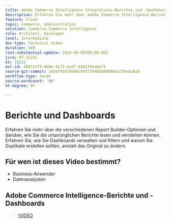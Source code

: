 ```yaml
---
title: Adobe Commerce Intelligence Integrations-Berichte und -Dashboards
description: Erfahren Sie mehr über Adobe Commerce Intelligence-Berichte und die Dashboard-Verwaltung
feature: Cloud
topic: Commerce, Administration
solution: Commerce,Commerce Intelligence
role: Architect, Developer
level: Intermediate
doc-type: Technical Video
duration: 549
last-substantial-update: 2024-04-09T00:00:00Z
jira: KT-15231
kt: 15231
exl-id: d867a1f5-6b0e-4c73-be3f-8561792e0ef3
source-git-commit: 343bf9167de0bc9937f8485b89006ba276eda82b
workflow-type: tm+mt
source-wordcount: '68'
ht-degree: 0%

---
```


# Berichte und Dashboards

Erfahren Sie mehr über die verschiedenen Report Builder-Optionen und darüber, wie Sie die ursprünglichen Berichte lesen und verstehen können. Erfahren Sie, wie Sie Dashboards verwalten und filtern und warum Sie Duplikate erstellen sollten, anstatt das Original zu ändern.

## Für wen ist dieses Video bestimmt?

- Business-Anwender
- Datenanalysten

## Adobe Commerce Intelligence-Berichte und -Dashboards

>[!VIDEO](https://video.tv.adobe.com/v/3428252?learn=on)

